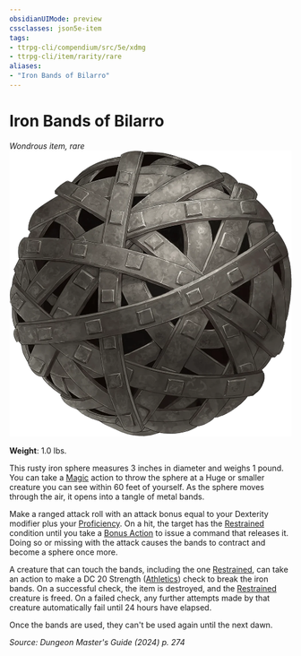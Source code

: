```yaml
---
obsidianUIMode: preview
cssclasses: json5e-item
tags:
- ttrpg-cli/compendium/src/5e/xdmg
- ttrpg-cli/item/rarity/rare
aliases: 
- "Iron Bands of Bilarro"
---
```

# Iron Bands of Bilarro
*Wondrous item, rare*  
![](3-Compendium/items/img/iron-bands-of-bilarro.webp#right)

**Weight**: 1.0 lbs.

This rusty iron sphere measures 3 inches in diameter and weighs 1 pound. You can take a [Magic](3-Compendium/rules/actions.md#Magic) action to throw the sphere at a Huge or smaller creature you can see within 60 feet of yourself. As the sphere moves through the air, it opens into a tangle of metal bands.

Make a ranged attack roll with an attack bonus equal to your Dexterity modifier plus your [Proficiency](3-Compendium/rules/variant-rules/proficiency-xphb.md). On a hit, the target has the [Restrained](3-Compendium/rules/conditions.md#Restrained) condition until you take a [Bonus Action](3-Compendium/rules/variant-rules/bonus-action-xphb.md) to issue a command that releases it. Doing so or missing with the attack causes the bands to contract and become a sphere once more.

A creature that can touch the bands, including the one [Restrained](3-Compendium/rules/conditions.md#Restrained), can take an action to make a DC 20 Strength ([Athletics](3-Compendium/rules/skills.md#Athletics)) check to break the iron bands. On a successful check, the item is destroyed, and the [Restrained](3-Compendium/rules/conditions.md#Restrained) creature is freed. On a failed check, any further attempts made by that creature automatically fail until 24 hours have elapsed.

Once the bands are used, they can't be used again until the next dawn.

*Source: Dungeon Master's Guide (2024) p. 274*